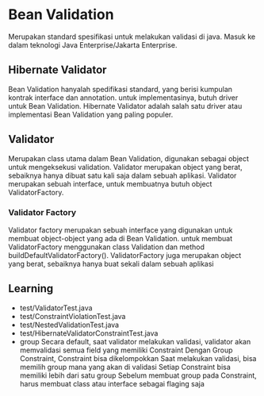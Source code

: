 # Bean Validation
Merupakan standard spesifikasi untuk melakukan validasi di java.
Masuk ke dalam teknologi Java Enterprise/Jakarta Enterprise.

## Hibernate Validator
Bean Validation hanyalah spedifikasi standard, yang berisi kumpulan kontrak interface dan annotation.
untuk implementasinya, butuh driver untuk Bean Validation.
Hibernate Validator adalah salah satu driver atau implementasi Bean Validation yang paling populer.

## Validator
Merupakan class utama dalam Bean Validation, digunakan sebagai object untuk mengeksekusi validation.
Validator merupakan object yang berat, sebaiknya hanya dibuat satu kali saja dalam sebuah aplikasi.
Validator merupakan sebuah interface, untuk membuatnya butuh object ValidatorFactory.

### Validator Factory
Validator factory merupakan sebuah interface yang digunakan untuk membuat object-object yang ada di Bean Validation.
untuk membuat ValidatorFactory menggunakan class Validation dan method buildDefaultValidatorFactory().
ValidatorFactory juga merupakan object yang berat, sebaiknya hanya buat sekali dalam sebuah aplikasi

## Learning
- test/ValidatorTest.java
- test/ConstraintViolationTest.java
- test/NestedValidationTest.java
- test/HibernateValidatorConstraintTest.java
- group
Secara default, saat validator melakukan validasi, validator akan memvalidasi semua field yang memiliki Constraint
Dengan Group Constraint, Constraint bisa dikelompokkan
Saat melakukan validasi, bisa memilih group mana yang akan di validasi
Setiap Constraint bisa memiliki lebih dari satu group
Sebelum membuat group pada Constraint, harus membuat class atau interface sebagai flaging saja